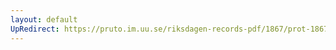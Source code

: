 ```yaml
---
layout: default
UpRedirect: https://pruto.im.uu.se/riksdagen-records-pdf/1867/prot-1867--ak--318/prot-1867--ak--318_006.pdf
---
```

